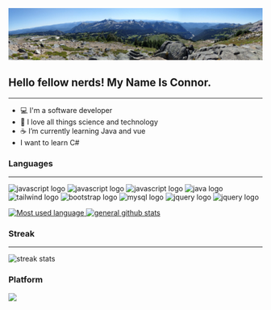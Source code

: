 ![banner with view from Mt. Rainier](https://github.com/ConWulf/ConWulf/raw/main/mt-rainier-pano.jpg)

## Hello fellow nerds! My Name Is Connor.
----

 - 💻  I'm a software developer
 - 📡  I love all things science and technology
 -  ☕️ I’m currently learning Java and vue
 -   I want to learn C#
 
### Languages
---

<img src="https://img.shields.io/badge/JavaScript-323330?style=for-the-badge&logo=javascript&logoColor=F7DF1E" alt="javascript logo"> <img src="https://img.shields.io/badge/CSS3-1572B6?style=for-the-badge&logo=css3&logoColor=white" alt="javascript logo"> <img src="https://img.shields.io/badge/HTML5-E34F26?style=for-the-badge&logo=html5&logoColor=white" alt="javascript logo">
<img src="https://img.shields.io/badge/Java-007396?style=for-the-badge&logo=java&logoColor=white" alt="java logo">
<img src="https://img.shields.io/badge/Tailwind_CSS-38B2AC?style=for-the-badge&logo=tailwind-css&logoColor=white" alt="tailwind logo">
<img src="https://img.shields.io/badge/Bootstrap-563D7C?style=for-the-badge&logo=bootstrap&logoColor=white" alt="bootstrap logo">
<img src="https://img.shields.io/badge/MySQL-4479A1?style=for-the-badge&logo=mysql&logoColor=white" alt="mysql logo">
<img src="https://img.shields.io/badge/jQuery-0769AD?style=for-the-badge&logo=jquery&logoColor=white" alt="jquery logo">
<img src="https://img.shields.io/badge/Vue.js-42b883?style=for-the-badge&logo=vue.js&logoColor=35495e" alt="jquery logo">

<a href="https://github.com/anuraghazra/github-readme-stats">
  <img width="425px" src="https://github-readme-stats.vercel.app/api/top-langs/?username=ConWulf&count_private=true&bg_color=000000&text_color=9744F5&title_color=9744F5&icon_color=9744F5&hide_border=true&layout=compact" alt="Most used language">
 </a>
 <a href="https://github.com/anuraghazra/convoychat">
  <img width="425px" src="https://github-readme-stats.vercel.app/api?username=ConWulf&show_icons=true&bg_color=000000&text_color=9744F5&title_color=9744F5&icon_color=9744F5&line_height=30&hide_border=true" alt="general github stats">
</a>

### Streak
---
<img src="https://github-readme-streak-stats.herokuapp.com/?user=ConWulf&theme=midnight-purple&hide_border=true" alt="streak stats">

### Platform
<img src="https://img.shields.io/badge/Macbook Pro 2020-000?logo=apple&logoColor=fff&style=for-the-badge" />

<!--
- 🔭 I’m currently working on ...
- 👯 I’m looking to collaborate on ...
- 🤔 I’m looking for help with ...
- 💬 Ask me about ...
- 📫 How to reach me: ...
- 😄 Pronouns: ...
- ⚡ Fun fact: ...
-->
